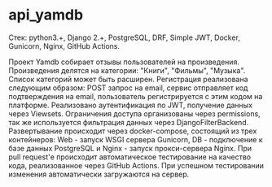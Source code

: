 # api_yamdb

Стек: python3.+, Django 2.+, PostgreSQL, DRF, Simple JWT, Docker, Gunicorn, Nginx, GitHub Actions.

Проект Yamdb собирает отзывы пользователей на произведения. Произведения делятся на категории: "Книги", "Фильмы", "Музыка". Список категорий может быть расширен. Регистрация реализована следующим образом: POST запрос на email, сервис отправляет код подтверждения на email, пользователь регистрируется с этим кодом на платформе. Реализовано аутентификация по JWT, получение данных через Viewsets. Ограничения доступа организованы через permissions, так же используется фильтрация данных через DjangoFilterBackend. Развертывание происходит через docker-compose, состоящий из трех контейнеров: Web - запуск WSGI сервера Gunicorn, DB - подключение к базе данных PostgreSQL и Nginx - запуск прокси-сервера Nginx. При pull request'е происходит автоматическое тестирование на качество кода, реализованное через GitHub Actions. При успешном тестировании изменения автоматически загружаются на сервер.
